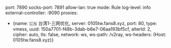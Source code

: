 port: 7890
socks-port: 7891
allow-lan: true
mode: Rule
log-level: info
external-controller: :9090
proxies:
  - {name: 🇨🇳 台湾1-三网优化, server: 0105tw.fans8.xyz, port: 80, type: vmess, uuid: 150a7701-f48b-3dab-b6e7-06aa193bf5cf, alterId: 2, cipher: auto, tls: false, network: ws, ws-path: /v2ray, ws-headers: {Host: 0105tw.fans8.xyz}}
